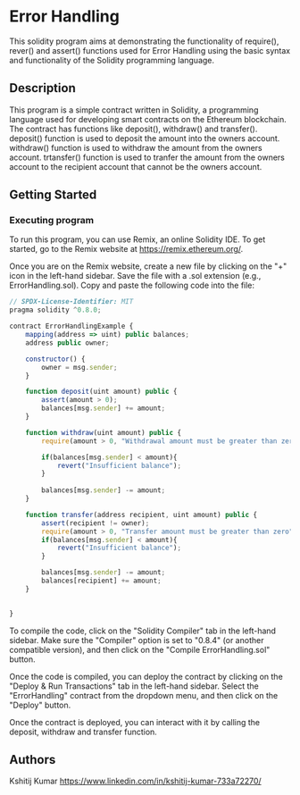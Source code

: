 
# Error Handling

This solidity program aims at demonstrating the functionality of require(), rever() and assert() functions used for Error Handling using the basic syntax and functionality of the Solidity programming language.

## Description

This program is a simple contract written in Solidity, a programming language used for developing smart contracts on the Ethereum blockchain. The contract has functions like deposit(), withdraw() and transfer(). deposit() function is used to deposit the amount into the owners account. withdraw() function is used to withdraw the amount from the owners account. trtansfer() function is used to tranfer the amount from the owners account to the recipient account that cannot be the owners account.

## Getting Started

### Executing program

To run this program, you can use Remix, an online Solidity IDE. To get started, go to the Remix website at https://remix.ethereum.org/.

Once you are on the Remix website, create a new file by clicking on the "+" icon in the left-hand sidebar. Save the file with a .sol extension (e.g., ErrorHandling.sol). Copy and paste the following code into the file:
```javascript
// SPDX-License-Identifier: MIT
pragma solidity ^0.8.0;

contract ErrorHandlingExample {
    mapping(address => uint) public balances;
    address public owner;

    constructor() {
        owner = msg.sender;
    }

    function deposit(uint amount) public {
        assert(amount > 0);
        balances[msg.sender] += amount;
    }

    function withdraw(uint amount) public {
        require(amount > 0, "Withdrawal amount must be greater than zero");

        if(balances[msg.sender] < amount){
            revert("Insufficient balance");
        }
        
        balances[msg.sender] -= amount;
    }

    function transfer(address recipient, uint amount) public {
        assert(recipient != owner);
        require(amount > 0, "Transfer amount must be greater than zero");
        if(balances[msg.sender] < amount){
            revert("Insufficient balance");
        }

        balances[msg.sender] -= amount;
        balances[recipient] += amount;
    }

    
}

```

To compile the code, click on the "Solidity Compiler" tab in the left-hand sidebar. Make sure the "Compiler" option is set to "0.8.4" (or another compatible version), and then click on the "Compile ErrorHandling.sol" button.

Once the code is compiled, you can deploy the contract by clicking on the "Deploy & Run Transactions" tab in the left-hand sidebar. Select the "ErrorHandling" contract from the dropdown menu, and then click on the "Deploy" button.

Once the contract is deployed, you can interact with it by calling the deposit, withdraw and transfer function. 


## Authors

Kshitij Kumar 
https://www.linkedin.com/in/kshitij-kumar-733a72270/
